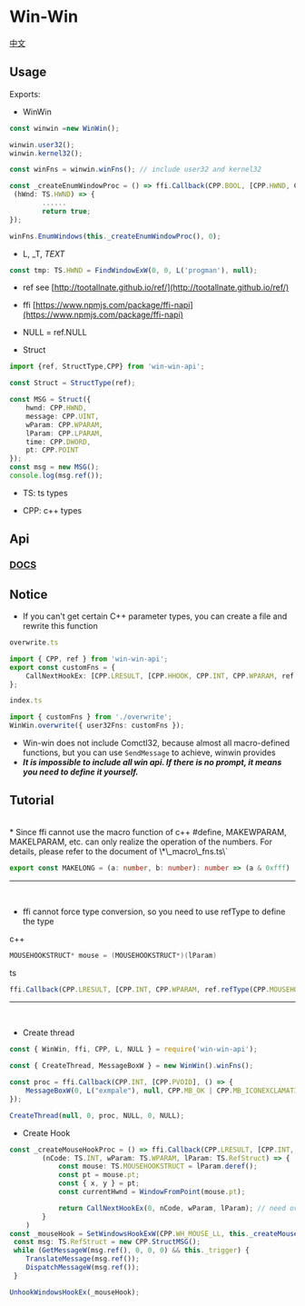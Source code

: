 # Win-Win

[中文](https://zhuanlan.zhihu.com/p/161732906)

## Usage

Exports:

* WinWin

``` ts
const winwin =new WinWin();

winwin.user32();
winwin.kernel32();

const winFns = winwin.winFns(); // include user32 and kernel32

const _createEnumWindowProc = () => ffi.Callback(CPP.BOOL, [CPP.HWND, CPP.LPARAM],
 (hWnd: TS.HWND) => {
		......
		return true;
});

winFns.EnumWindows(this._createEnumWindowProc(), 0);
```

* L, _T,  _TEXT_

``` ts
const tmp: TS.HWND = FindWindowExW(0, 0, L('progman'), null);
```

* ref
see [http://tootallnate.github.io/ref/](http://tootallnate.github.io/ref/)


* ffi [https://www.npmjs.com/package/ffi-napi](https://www.npmjs.com/package/ffi-napi)

* NULL = ref.NULL

* Struct 


``` ts
import {ref, StructType,CPP} from 'win-win-api';

const Struct = StructType(ref);

const MSG = Struct({
	hwnd: CPP.HWND,
	message: CPP.UINT,
	wParam: CPP.WPARAM,
	lParam: CPP.LPARAM,
	time: CPP.DWORD,
	pt: CPP.POINT
});
const msg = new MSG();
console.log(msg.ref());
```

* TS: ts types

* CPP: c++ types

## Api

### [DOCS](https://sewerganger.github.io/win-win-api/)

## Notice

* If you can't get certain C++ parameter types, you can create a file and rewrite this function

``` ts
overwrite.ts

import { CPP, ref } from 'win-win-api';
export const customFns = {
	CallNextHookEx: [CPP.LRESULT, [CPP.HHOOK, CPP.INT, CPP.WPARAM, ref.refType(CPP.MOUSEHOOKSTRUCT)]]
};
```

``` ts
index.ts

import { customFns } from './overwrite';
WinWin.overwrite({ user32Fns: customFns });
```

* Win-win does not include Comctl32, because almost all macro-defined functions, but you can use `SendMessage` to achieve, winwin provides
* ***It is impossible to include all win api. If there is no prompt, it means you need to define it yourself.***

## Tutorial
<br>
* Since ffi cannot use the macro function of c++ #define, MAKEWPARAM, MAKELPARAM, etc. can only realize the operation of the numbers. For details, please refer to the document of \*\_macro\_fns.ts\`

``` ts
export const MAKELONG = (a: number, b: number): number => (a & 0xfff) | ((b & 0xfff) << 16);
```

- - -

<br>

- ffi cannot force type conversion, so you need to use refType to define the type

c++

``` cpp
MOUSEHOOKSTRUCT* mouse = (MOUSEHOOKSTRUCT*)(lParam)
```

ts

``` ts
ffi.Callback(CPP.LRESULT, [CPP.INT, CPP.WPARAM, ref.refType(CPP.MOUSEHOOKSTRUCT)],(nCode: TS.INT, wParam: TS.WPARAM, lParam: TS.RefStruct) => {})
```

- - -
<br>

- Create thread

``` ts
const { WinWin, ffi, CPP, L, NULL } = require('win-win-api');

const { CreateThread, MessageBoxW } = new WinWin().winFns();

const proc = ffi.Callback(CPP.INT, [CPP.PVOID], () => {
	MessageBoxW(0, L("exmpale"), null, CPP.MB_OK | CPP.MB_ICONEXCLAMATION);
});

CreateThread(null, 0, proc, NULL, 0, NULL);
```

- Create Hook

``` ts
const _createMouseHookProc = () => ffi.Callback(CPP.LRESULT, [CPP.INT, CPP.WPARAM, ref.refType(CPP.StructMOUSEHOOKSTRUCT)],
		(nCode: TS.INT, wParam: TS.WPARAM, lParam: TS.RefStruct) => {
			const mouse: TS.MOUSEHOOKSTRUCT = lParam.deref();
			const pt = mouse.pt;
			const { x, y } = pt;
			const currentHwnd = WindowFromPoint(mouse.pt);	

			return CallNextHookEx(0, nCode, wParam, lParam); // need overwrite
		}
	)
const _mouseHook = SetWindowsHookExW(CPP.WH_MOUSE_LL, this._createMouseHookProc(), 0, 0);
 const msg: TS.RefStruct = new CPP.StructMSG();
 while (GetMessageW(msg.ref(), 0, 0, 0) && this._trigger) {
 	TranslateMessage(msg.ref());
 	DispatchMessageW(msg.ref());
 }

UnhookWindowsHookEx(_mouseHook);

```
